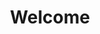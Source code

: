 ---
layout: home
title: Welcome
permalink: /
section: home
intro_paragraph: >
  Quantified (formerly ShopifyAnalytics.blog) was created as a central resource for all things Shopify analytics. Want weekly insights & resources? [Subscribe here](/subscribe).
---